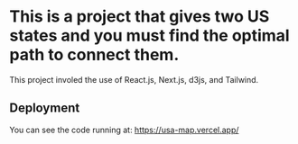 # This is a project that gives two US states and you must find the optimal path to connect them.

This project involed the use of React.js, Next.js, d3js, and Tailwind.

## Deployment

You can see the code running at: https://usa-map.vercel.app/
